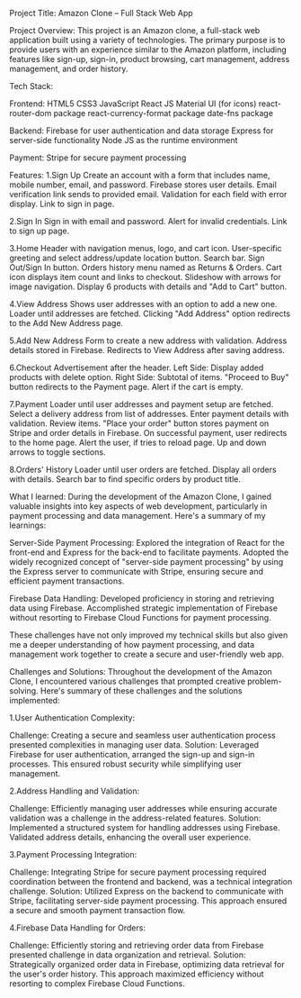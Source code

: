 Project Title: Amazon Clone – Full Stack Web App


Project Overview:
This project is an Amazon clone, a full-stack web application built using a variety of technologies. The primary purpose is to provide users with an experience similar to the Amazon platform, including features like sign-up, sign-in, product browsing, cart management, address management, and order history.


Tech Stack:

Frontend:
HTML5
CSS3
JavaScript
React JS
Material UI (for icons)
react-router-dom package
react-currency-format package
date-fns package

Backend:
Firebase for user authentication and data storage
Express for server-side functionality
Node JS as the runtime environment

Payment:
Stripe for secure payment processing


Features:
1.Sign Up
Create an account with a form that includes name, mobile number, email, and password.
Firebase stores user details.
Email verification link sends to provided email.
Validation for each field with error display.
Link to sign in page.

2.Sign In
Sign in with email and password.
Alert for invalid credentials.
Link to sign up page.

3.Home
Header with navigation menus, logo, and cart icon.
User-specific greeting and select address/update location button.
Search bar.
Sign Out/Sign In button.
Orders history menu named as Returns & Orders.
Cart icon displays item count and links to checkout.
Slideshow with arrows for image navigation.
Display 6 products with details and "Add to Cart" button.

4.View Address
Shows user addresses with an option to add a new one.
Loader until addresses are fetched.
Clicking "Add Address" option redirects to the Add New Address page.

5.Add New Address
Form to create a new address with validation.
Address details stored in Firebase.
Redirects to View Address after saving address.

6.Checkout
Advertisement after the header.
Left Side: Display added products with delete option.
Right Side: Subtotal of items. "Proceed to Buy" button redirects to the Payment page. Alert if the cart is empty.

7.Payment
Loader until user addresses and payment setup are fetched.
Select a delivery address from list of addresses.
Enter payment details with validation.
Review items.
"Place your order" button stores payment on Stripe and order details in Firebase.
On successful payment, user redirects to the home page.
Alert the user, if tries to reload page.
Up and down arrows to toggle sections.

8.Orders' History
Loader until user orders are fetched.
Display all orders with details.
Search bar to find specific orders by product title.


What I learned:
During the development of the Amazon Clone, I gained valuable insights into key aspects of web development, particularly in payment processing and data management. Here's a summary of my learnings:

Server-Side Payment Processing:
Explored the integration of React for the front-end and Express for the back-end to facilitate payments.
Adopted the widely recognized concept of "server-side payment processing" by using the Express server to communicate with Stripe, ensuring secure and efficient payment transactions.

Firebase Data Handling:
Developed proficiency in storing and retrieving data using Firebase.
Accomplished strategic implementation of Firebase without resorting to Firebase Cloud Functions for payment processing.

These challenges have not only improved my technical skills but also given me a deeper understanding of how payment processing, and data management work together to create a secure and user-friendly web app.


Challenges and Solutions:
Throughout the development of the Amazon Clone, I encountered various challenges that prompted creative problem-solving. Here's summary of these challenges and the solutions implemented:

1.User Authentication Complexity:

Challenge: Creating a secure and seamless user authentication process presented complexities in managing user data.
Solution: Leveraged Firebase for user authentication, arranged the sign-up and sign-in processes. This ensured robust security while simplifying user management.

2.Address Handling and Validation:

Challenge: Efficiently managing user addresses while ensuring accurate validation was a challenge in the address-related features.
Solution: Implemented a structured system for handling addresses using Firebase. Validated address details, enhancing the overall user experience.

3.Payment Processing Integration:

Challenge: Integrating Stripe for secure payment processing required coordination between the frontend and backend, was a technical integration challenge.
Solution: Utilized Express on the backend to communicate with Stripe, facilitating server-side payment processing. This approach ensured a secure and smooth payment transaction flow.

4.Firebase Data Handling for Orders:

Challenge: Efficiently storing and retrieving order data from Firebase presented challenge in data organization and retrieval.
Solution: Strategically organized order data in Firebase, optimizing data retrieval for the user's order history. This approach maximized efficiency without resorting to complex Firebase Cloud Functions.